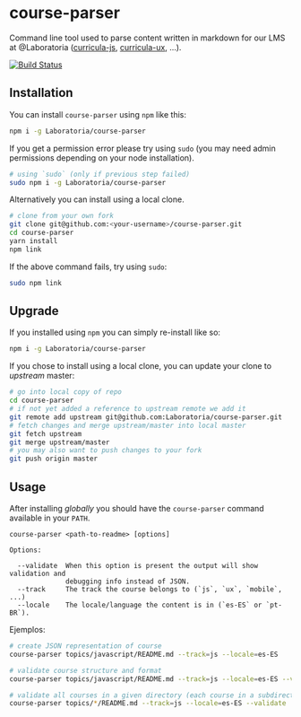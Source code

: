 # course-parser

Command line tool used to parse content written in markdown for our LMS at
@Laboratoria ([curricula-js](https://github.com/Laboratoria/curricula-js),
[curricula-ux](https://github.com/Laboratoria/curricula-ux), ...).

[![Build Status](https://travis-ci.com/Laboratoria/course-parser.svg?branch=master)](https://travis-ci.com/Laboratoria/course-parser)

## Installation

You can install `course-parser` using `npm` like this:

```sh
npm i -g Laboratoria/course-parser
```

If you get a permission error please try using `sudo` (you may need admin
permissions depending on your node installation).

```sh
# using `sudo` (only if previous step failed)
sudo npm i -g Laboratoria/course-parser
```

Alternatively you can install using a local clone.

```sh
# clone from your own fork
git clone git@github.com:<your-username>/course-parser.git
cd course-parser
yarn install
npm link
```

If the above command fails, try using `sudo`:

```sh
sudo npm link
```

## Upgrade

If you installed using `npm` you can simply re-install like so:

```sh
npm i -g Laboratoria/course-parser
```

If you chose to install using a local clone, you can update your clone to
_upstream_ master:

```sh
# go into local copy of repo
cd course-parser
# if not yet added a reference to upstream remote we add it
git remote add upstream git@github.com:Laboratoria/course-parser.git
# fetch changes and merge upstream/master into local master
git fetch upstream
git merge upstream/master
# you may also want to push changes to your fork
git push origin master
```

## Usage

After installing _globally_ you should have the `course-parser` command
available in your `PATH`.

```text
course-parser <path-to-readme> [options]

Options:

  --validate  When this option is present the output will show validation and
              debugging info instead of JSON.
  --track     The track the course belongs to (`js`, `ux`, `mobile`, ...)
  --locale    The locale/language the content is in (`es-ES` or `pt-BR`).
```

Ejemplos:

```sh
# create JSON representation of course
course-parser topics/javascript/README.md --track=js --locale=es-ES

# validate course structure and format
course-parser topics/javascript/README.md --track=js --locale=es-ES --validate

# validate all courses in a given directory (each course in a subdirectory)
course-parser topics/*/README.md --track=js --locale=es-ES --validate
```

